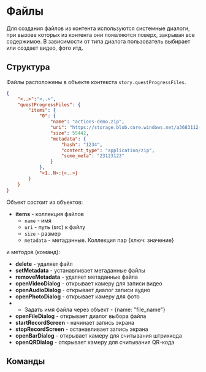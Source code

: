 # Файлы

Для создания файлов из контента используются системные диалоги, при вызове которых из контента они появляются поверх, закрывая все содержимое. В зависимости от типа диалога пользователь выбирает или создает видео, фото итд.

## Структура

Файлы расположены в объекте контекста `story.questProgressFiles`.

````json
{
    "<..>":"<..>",
    "questProgressFiles": {
        "items": {
            "0": {
                "name": "actions-demo.zip",
                "uri": "https://storage.blob.core.windows.net/a3683112-24061960-4e41-47d0/file1.zip",
                "size": 55442,
                "metadata": {
                    "hash": "1234",
                    "content_type": "application/zip",
                    "some_meta": "23123123"
                }
            },
            "<1..N>:{<..>}
        }
    }
}
````

Объект состоит из объектов:

* **items** - коллекция файлов
  * `name` - имя
  * `uri` - путь (src) к файлу
  * `size` - размер
  * `metadata` - метаданные. Коллекция пар {ключ: значение}

и методов (команд):

* **delete** - удаляет файл
* **setMetadata** - устанавливает метаданные файлы
* **removeMetadata** - удаляет метаданные файла
* **openVideoDialog** - открывает камеру для записи видео
* **openAudioDialog** - открывает диалог записи аудио
* **openPhotoDialog** - открывает камеру для фото
* * Задать имя файла через объект - {name: "file_name"}
* **openFileDialog** - открывает диалог выбора файла
* **startRecordScreen** - начинает запись экрана
* **stopRecordScreen** - останавливает запись экрана
* **openBarDialog** - открывает камеру для считывания штрихкода
* **openQRDialog** - открывает камеру для считывания QR-кода

## Команды
